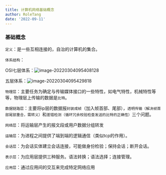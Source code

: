 ```yaml
---
title: 计算机网络基础概念
author: RoleTang
date: '2022-09-11'
---
```


### 基础概念

`定义`：是一些互相连接的，自治的计算机的集合。

`体系结构`：

OSI七层体系：![image-20220304095408128](/network/七层体系.png)

五层体系：![image-20220304095429818](/network/五层体系.png)

`物理层`：主要任务为确定与传输媒体接口的一些特性，如电气特性，机械特性等等，物理层上传输的数据是`比特`。

`数据链路层`：主要将ip层的数据报`封装成帧`（加入帧首部、尾部），`透明传输（解决帧首部尾部重合，需转义）`和`差错检测（循环冗余校验检查发送的比特的正确性）`三个问题。

`网络层`：将运输层产生的报文段或用户数据分组转发

`运输层`：为进程之间提供了端到端的逻辑通信（类似tcp的作用）。

`会话层`：为会话实体建立会话连接，可能做身份检验；保持会话；断开会话。

`表示层`：为应用层提供三种服务。语法转换；语法选择；连接管理。

`应用层`：通过应用间的交互来完成特定网络应用



